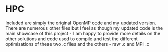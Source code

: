 # HPC
Included are simply the original OpenMP code and my updated version. There are numerous other files but I feel as though my updated code is the main showcase of this project - I am happy to provide more details on the other solutions and code used to compile and test the different optimisations of these two .c files and the others - raw .c and MPI .c
